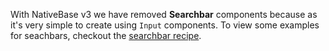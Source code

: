 With NativeBase v3 we have removed **Searchbar** components because as it's very simple to create using `Input` components. To view some examples for seachbars, checkout the [searchbar recipe](/building-search-bar).
